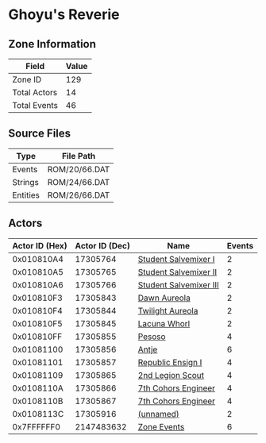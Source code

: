 # Ghoyu's Reverie

## Zone Information

| Field        |   Value |
|--------------|---------|
| Zone ID      |     129 |
| Total Actors |      14 |
| Total Events |      46 |

## Source Files

| Type     | File Path     |
|----------|---------------|
| Events   | ROM/20/66.DAT |
| Strings  | ROM/24/66.DAT |
| Entities | ROM/26/66.DAT |

## Actors

| Actor ID (Hex)   |   Actor ID (Dec) | Name                                                                     |   Events |
|------------------|------------------|--------------------------------------------------------------------------|----------|
| 0x010810A4       |         17305764 | [Student Salvemixer I](./17305764%20-%20Student%20Salvemixer%20I.md)     |        2 |
| 0x010810A5       |         17305765 | [Student Salvemixer II](./17305765%20-%20Student%20Salvemixer%20II.md)   |        2 |
| 0x010810A6       |         17305766 | [Student Salvemixer III](./17305766%20-%20Student%20Salvemixer%20III.md) |        2 |
| 0x010810F3       |         17305843 | [Dawn Aureola](./17305843%20-%20Dawn%20Aureola.md)                       |        2 |
| 0x010810F4       |         17305844 | [Twilight Aureola](./17305844%20-%20Twilight%20Aureola.md)               |        2 |
| 0x010810F5       |         17305845 | [Lacuna Whorl](./17305845%20-%20Lacuna%20Whorl.md)                       |        2 |
| 0x010810FF       |         17305855 | [Pesoso](./17305855%20-%20Pesoso.md)                                     |        4 |
| 0x01081100       |         17305856 | [Antje](./17305856%20-%20Antje.md)                                       |        6 |
| 0x01081101       |         17305857 | [Republic Ensign I](./17305857%20-%20Republic%20Ensign%20I.md)           |        4 |
| 0x01081109       |         17305865 | [2nd Legion Scout](./17305865%20-%202nd%20Legion%20Scout.md)             |        4 |
| 0x0108110A       |         17305866 | [7th Cohors Engineer](./17305866%20-%207th%20Cohors%20Engineer.md)       |        4 |
| 0x0108110B       |         17305867 | [7th Cohors Engineer](./17305867%20-%207th%20Cohors%20Engineer.md)       |        4 |
| 0x0108113C       |         17305916 | [(unnamed)](./17305916.md)                                               |        2 |
| 0x7FFFFFF0       |       2147483632 | [Zone Events](./Zone%20Events.md)                                        |        6 |